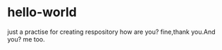 # hello-world
just a practise for creating respository
how are you?
fine,thank you.And you?
me too.
